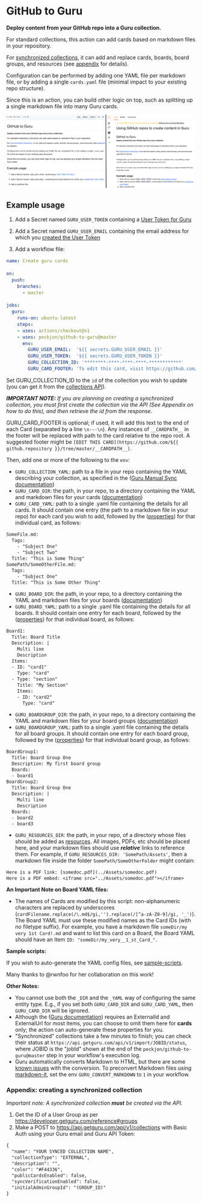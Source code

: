 # GitHub to Guru

**Deploy content from your GitHub repo into a Guru collection.**

For standard collections, this action can add cards based on markdown files in your repository.

For [synchronized collections](https://help.getguru.com/articles/T8eX5e5c/Knowledge-Sync-Overview), it can add and replace cards, boards, board groups, and resources (see [appendix](#appendix-creating-a-synchronized-collection) for details).

Configuration can be performed by adding one YAML file per markdown file, or by adding a single `cards.yaml` file (minimal impact to your existing repo structure).

Since this is an action, you can build other logic on top, such as splitting up a single markdown file into many Guru cards.

![screenshot](resources/github_to_guru.png)

## Example usage

1. Add a Secret named `GURU_USER_TOKEN` containing a [User Token for Guru](https://help.getguru.com/en/articles/4740119-how-to-obtain-your-api-credentials)

2. Add a Secret named `GURU_USER_EMAIL` containing the email address for which you [created the User Token](https://app.getguru.com/settings/api-access)

3. Add a workflow file:

```yaml
name: Create guru cards

on:
  push:
    branches:
      - master

jobs:
  guru:
    runs-on: ubuntu-latest
    steps:
    - uses: actions/checkout@v1
    - uses: peckjon/github-to-guru@master
      env:
        GURU_USER_EMAIL:  '${{ secrets.GURU_USER_EMAIL }}'
        GURU_USER_TOKEN:  '${{ secrets.GURU_USER_TOKEN }}'
        GURU_COLLECTION_ID: '********-****-****-****-************'
        GURU_CARD_FOOTER: 'To edit this card, visit https://github.com/${{ github.repository }}'
```

Set GURU_COLLECTION_ID to the `id` of the collection you wish to update (you can get it from the [collections API](https://api.getguru.com/api/v1/collections)). 

_**IMPORTANT NOTE:** If you are planning on creating a synchronized collection, you must first create the collection via the API (See Appendix on how to do this), and then retrieve the id from the response._

GURU_CARD_FOOTER is optional; if used, it will add this text to the end of each Card (separated by a line `\n---\n`). Any instances of `__CARDPATH__` in the footer will be replaced with path to the card relative to the repo root. A suggested footer might be `[EDIT THIS CARD](https://github.com/${{ github.repository }}/tree/master/__CARDPATH__)`.

Then, add one or more of the following to the `env`:

- `GURU_COLLECTION_YAML`: path to a file in your repo containing the YAML describing your collection, as specified in the ([Guru Manual Sync documentation](https://developer.getguru.com/docs/guru-sync-manual-api#root-directory))
- `GURU_CARD_DIR`: the path, in your repo, to a directory containing the YAML and markdown files for your cards ([documentation](https://developer.getguru.com/docs/guru-sync-manual-api#cards))
- `GURU_CARD_YAML`: path to a single .yaml file containing the details for all cards. It should contain one entry (the path to a markdown file in your repo) for each card you wish to add, followed by the ([properties](https://developer.getguru.com/docs/guru-sync-manual-api#cards)) for that individual card, as follows:
```
SomeFile.md: 
  Tags: 
    - "Subject One"
    - "Subject Two"
  Title: "This is Some Thing"
SomePath/SomeOtherFile.md: 
  Tags: 
    - "Subject One"
  Title: "This is Some Other Thing"
```
- `GURU_BOARD_DIR`: the path, in your repo, to a directory containing the YAML and markdown files for your boards ([documentation](https://developer.getguru.com/docs/guru-sync-manual-api#boards))
- `GURU_BOARD_YAML`: path to a single .yaml file containing the details for all boards. It should contain one entry for each board, followed by the ([properties](https://developer.getguru.com/docs/guru-sync-manual-api#boards)) for that individual board, as follows:
```
Board1:
  Title: Board Title
  Description: |
    Multi line
    Description
  Items:
  - ID: "card1"
    Type: "card"
  - Type: "section"
    Title: "My Section"
    Items:
    - ID: "card2"
      Type: "card"
```
- `GURU_BOARDGROUP_DIR`: the path, in your repo, to a directory containing the YAML and markdown files for your board groups ([documentation](https://developer.getguru.com/docs/guru-sync-manual-api#board-groups))
- `GURU_BOARDGROUP_YAML`: path to a single .yaml file containing the details for all board groups. It should contain one entry for each board group, followed by the ([properties](https://developer.getguru.com/docs/guru-sync-manual-api#board-groups)) for that individual board group, as follows:
```
BoardGroup1:
  Title: Board Group One
  Description: My first board group
  Boards:
  - board1
BoardGroup2:
  Title: Board Group One
  Description: |
    Multi line
    Description
  Boards:
  - board2
  - board3
```
- `GURU_RESOURCES_DIR`: the path, in your repo, of a directory whose files should be added as [resources](https://developer.getguru.com/docs/guru-sync-manual-api#resources). All images, PDFs, etc should be placed here, and your markdown files should use _**relative**_ links to reference them. For example, if `GURU_RESOURCES_DIR: 'SomePath/Assets'`, then a markdown file inside the folder `SomePath/SomeOtherFolder` might contain:
```
Here is a PDF link: [somedoc.pdf](../Assets/somedoc.pdf)
Here is a PDF embed: <iframe src="../Assets/somedoc.pdf"></iframe>
```

**An Important Note on Board YAML files:**

- The names of Cards are modified by this script: non-alphanumeric characters are replaced by underscores (`cardFilename.replace(/\.md$/gi,'').replace(/[^a-zA-Z0-9]/gi, '_')`). The Board YAML must use these modified names as the Card IDs (with no filetype suffix). For example, you have a markdown file `someDir/my very 1st Card!.md` and want to list this card on a Board, the Board YAML should have an Item `ID: "someDir/my_very__1_st_Card_"`.

**Sample scripts:**

If you wish to auto-generate the YAML config files, see [sample-scripts](./sample-scripts).

Many thanks to @rwnfoo for her collaboration on this work!

**Other Notes:**

- You cannot use both the `_DIR` and the `_YAML` way of configuring the same entity type. E.g., if you set both `GURU_CARD_DIR` and `GURU_CARD_YAML`, then `GURU_CARD_DIR` will be ignored.
- Although the ([Guru documentation](https://developer.getguru.com/docs/guru-sync-manual-api)) requires an ExternalId and ExternalUrl for most items, you can choose to omit them here for **cards** only; the action can auto-generate these properties for you.
- "Synchronized" collections take a few minutes to finish; you can check their status at `https://api.getguru.com/api/v1/import/JOBID/status`, where JOBID is the "jobId" shown at the end of the `peckjon/github-to-guru@master` step in your workflow's execution log.
- Guru automatically converts Markdown to HTML, but there are some [known issues](https://github.com/peckjon/github-to-guru/issues/7) with the conversion. To preconvert Markdown files using [markdown-it](https://www.npmjs.com/package/markdown-it), set the env `GURU_CONVERT_MARKDOWN` to `1` in your workflow.

### Appendix: creating a synchronized collection

_Important note: A synchronized collection **must** be created via the API._

1. Get the ID of a User Group as per https://developer.getguru.com/reference#groups
2. Make a POST to https://api.getguru.com/api/v1/collections with Basic Auth using your Guru email and Guru API Token:
```
{
  "name": "YOUR SYNCED COLLECTION NAME",
  "collectionType": "EXTERNAL",
  "description": "",
  "color": "#F44336",
  "publicCardsEnabled": false,
  "syncVerificationEnabled": false,
  "initialAdminGroupId": "(GROUP_ID)"
}
```
